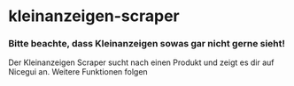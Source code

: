 # kleinanzeigen-scraper
### Bitte beachte, dass Kleinanzeigen sowas gar nicht gerne sieht!
Der Kleinanzeigen Scraper sucht nach einen Produkt und zeigt es dir auf Nicegui an. Weitere Funktionen folgen
